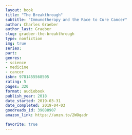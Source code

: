 ```yaml
---
layout: book
title: "The Breakthrough"
subtitle: "Immunotherapy and the Race to Cure Cancer"
author: Charles Graeber
author_last: Graeber
slug: graeber-the-breakthrough
type: nonfiction
img: true
series: 
part: 
genres:
- science
- medicine
- cancer
isbn: 9781455568505
rating: 5
pages: 320
format: audiobook
publish_year: 2018
date_started: 2019-03-31
date_completed: 2019-04-03
goodreads_id: 39088907
amazon_link: https://amzn.to/2WOqadr

favorite: true
---
```

